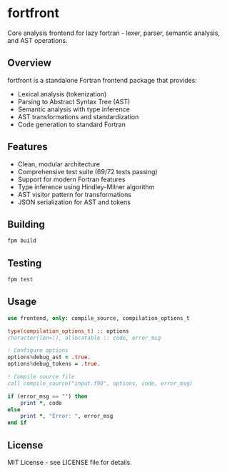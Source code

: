 # fortfront

Core analysis frontend for lazy fortran - lexer, parser, semantic analysis, and AST operations.

## Overview

fortfront is a standalone Fortran frontend package that provides:
- Lexical analysis (tokenization)
- Parsing to Abstract Syntax Tree (AST)
- Semantic analysis with type inference
- AST transformations and standardization
- Code generation to standard Fortran

## Features

- Clean, modular architecture
- Comprehensive test suite (69/72 tests passing)
- Support for modern Fortran features
- Type inference using Hindley-Milner algorithm
- AST visitor pattern for transformations
- JSON serialization for AST and tokens

## Building

```bash
fpm build
```

## Testing

```bash
fpm test
```

## Usage

```fortran
use frontend, only: compile_source, compilation_options_t

type(compilation_options_t) :: options
character(len=:), allocatable :: code, error_msg

! Configure options
options%debug_ast = .true.
options%debug_tokens = .true.

! Compile source file
call compile_source("input.f90", options, code, error_msg)

if (error_msg == "") then
    print *, code
else
    print *, "Error: ", error_msg
end if
```

## License

MIT License - see LICENSE file for details.